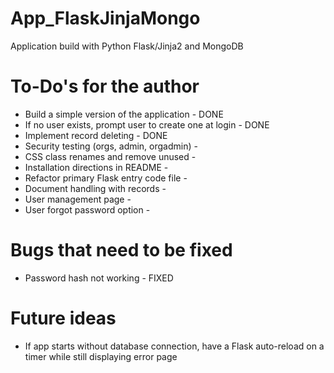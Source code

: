 # App_FlaskJinjaMongo
Application build with Python Flask/Jinja2 and MongoDB

# To-Do's for the author
- Build a simple version of the application - DONE
- If no user exists, prompt user to create one at login - DONE
- Implement record deleting - DONE
- Security testing (orgs, admin, orgadmin) - 
- CSS class renames and remove unused - 
- Installation directions in README - 
- Refactor primary Flask entry code file - 
- Document handling with records - 
- User management page - 
- User forgot password option - 

# Bugs that need to be fixed
- Password hash not working - FIXED

# Future ideas
- If app starts without database connection, have a Flask auto-reload on a timer while still displaying error page